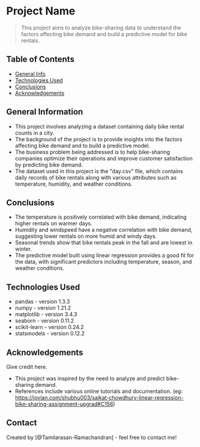 # Project Name
> This project aims to analyze bike-sharing data to understand the factors affecting bike demand and build a predictive model for bike rentals.


## Table of Contents
* [General Info](#general-information)
* [Technologies Used](#technologies-used)
* [Conclusions](#conclusions)
* [Acknowledgements](#acknowledgements)


## General Information
- This project involves analyzing a dataset containing daily bike rental counts in a city.
- The background of the project is to provide insights into the factors affecting bike demand and to build a predictive model.
- The business problem being addressed is to help bike-sharing companies optimize their operations and improve customer satisfaction by predicting bike demand.
- The dataset used in this project is the "day.csv" file, which contains daily records of bike rentals along with various attributes such as temperature, humidity, and weather conditions.


## Conclusions
- The temperature is positively correlated with bike demand, indicating higher rentals on warmer days.
- Humidity and windspeed have a negative correlation with bike demand, suggesting lower rentals on more humid and windy days.
- Seasonal trends show that bike rentals peak in the fall and are lowest in winter.
- The predictive model built using linear regression provides a good fit for the data, with significant predictors including temperature, season, and weather conditions.


## Technologies Used
- pandas - version 1.3.3
- numpy - version 1.21.2
- matplotlib - version 3.4.3
- seaborn - version 0.11.2
- scikit-learn - version 0.24.2
- statsmodels - version 0.12.2


## Acknowledgements
Give credit here.
- This project was inspired by the need to analyze and predict bike-sharing demand.
- References include various online tutorials and documentation. (eg: https://jovian.com/shubhu003/saikat-chowdhury-linear-regression-bike-sharing-assignment-upgrad#C156)


## Contact
Created by [@Tamilarasan-Ramachandran] - feel free to contact me!

